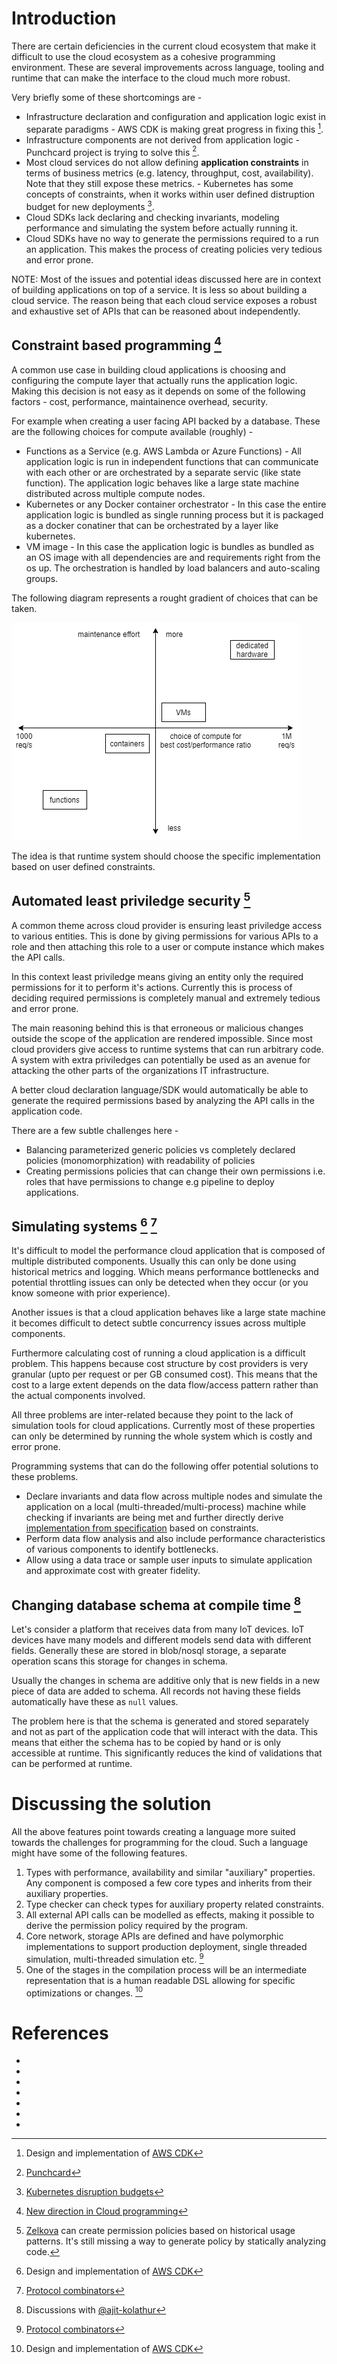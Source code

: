 # Introduction

There are certain deficiencies in the current cloud ecosystem that make it difficult to use the cloud ecosystem as a cohesive programming environment. These are several improvements across language, tooling and runtime that can make the interface to the cloud much more robust.

Very briefly some of these shortcomings are -
* Infrastructure declaration and configuration and application logic exist in separate paradigms - AWS CDK is making great progress in fixing this [^2].
* Infrastructure components are not derived from application logic - Punchcard project is trying to solve this [^6].
* Most cloud services do not allow defining **application constraints** in terms of business metrics (e.g. latency, throughput, cost, availability). Note that they still expose these metrics. - Kubernetes has some concepts of constraints, when it works within user defined distruption budget for new deployments [^7].
* Cloud SDKs lack declaring and checking invariants, modeling performance and simulating the system before actually running it.
* Cloud SDKs have no way to generate the permissions required to a run an application. This makes the process of creating policies very tedious and error prone.

NOTE: Most of the issues and potential ideas discussed here are in context of building applications on top of a service. It is less so about building a cloud service. The reason being that each cloud service exposes a robust and exhaustive set of APIs that can be reasoned about independently.

## Constraint based programming [^1]

A common use case in building cloud applications is choosing and configuring the compute layer that actually runs the application logic. Making this decision is not easy as it depends on some of the following factors - cost, performance, maintainence overhead, security.

For example when creating a user facing API backed by a database. These are the following choices for compute available (roughly) -

* Functions as a Service (e.g. AWS Lambda or Azure Functions) - All application logic is run in independent functions that can communicate with each other or are orchestrated by a separate servic (like state function). The application logic behaves like a large state machine distributed across multiple compute nodes.
* Kubernetes or any Docker container orchestrator - In this case the entire application logic is bundled as single running process but it is packaged as a docker conatiner that can be orchestrated by a layer like kubernetes.
* VM image - In this case the application logic is bundles as bundled as an OS image with all dependencies are and requirements right from the os up. The orchestration is handled by load balancers and auto-scaling groups.

The following diagram represents a rought gradient of choices that can be taken.

![compute-comparison](./img/compute-comparison.png)

The idea is that runtime system should choose the specific implementation based on user defined constraints.

## Automated least priviledge security [^4]

A common theme across cloud provider is ensuring least priviledge access to various entities. This is done by giving permissions for various APIs to a role and then attaching this role to a user or compute instance which makes the API calls.

In this context least priviledge means giving an entity only the required permissions for it to perform it's actions. Currently this is process of deciding required permissions is completely manual and extremely tedious and error prone.

The main reasoning behind this is that erroneous or malicious changes outside the scope of the application are rendered impossible. Since most cloud providers give access to runtime systems that can run arbitrary code. A system with extra priviledges can potentially be used as an avenue for attacking the other parts of the organizations IT infrastructure.

A better cloud declaration language/SDK would automatically be able to generate the required permissions based by analyzing the API calls in the application code.

There are a few subtle challenges here -
* Balancing parameterized generic policies vs completely declared policies (monomorphization) with readability of policies
* Creating permissions policies that can change their own permissions i.e. roles that have permissions to change e.g pipeline to deploy applications.

## Simulating systems [^2] [^3]

It's difficult to model the performance cloud application that is composed of multiple distributed components. Usually this can only be done using historical metrics and logging. Which means performance bottlenecks and potential throttling issues can only be detected when they occur (or you know someone with prior experience).

Another issues is that a cloud application behaves like a large state machine it becomes difficult to detect subtle concurrency issues across multiple components.

Furthermore calculating cost of running a cloud application is a difficult problem. This happens because cost structure by cost providers is very granular (upto per request or per GB consumed cost). This means that the cost to a large extent depends on the data flow/access pattern rather than the actual components involved.

All three problems are inter-related because they point to the lack of simulation tools for cloud applications. Currently most of these properties can only be determined by running the whole system which is costly and error prone.

Programming systems that can do the following offer potential solutions to these problems.

* Declare invariants and data flow across multiple nodes and simulate the application on a local (multi-threaded/multi-process) machine while checking if invariants are being met and further directly derive [implementation from specification](#constraint-based-programming) based on constraints.
* Perform data flow analysis and also include performance characteristics of various components to identify bottlenecks.
* Allow using a data trace or sample user inputs to simulate application and approximate cost with greater fidelity.

## Changing database schema at compile time [^5]

Let's consider a platform that receives data from many IoT devices. IoT devices have many models and different models send data with different fields. Generally these are stored in blob/nosql storage, a separate operation scans this storage for changes in schema.

Usually the changes in schema are additive only that is new fields in a new piece of data are added to schema. All records not having these fields automatically have these as `null` values.

The problem here is that the schema is generated and stored separately and not as part of the application code that will interact with the data. This means that either the schema has to be copied by hand or is only accessible at runtime. This significantly reduces the kind of validations that can be performed at runtime.

# Discussing the solution

All the above features point towards creating a language more suited towards the challenges for programming for the cloud. Such a language might have some of the following features.

1. Types with performance, availability and similar "auxiliary" properties. Any component is composed a few core types and inherits from their auxiliary properties.
2. Type checker can check types for auxiliary property related constraints.
3. All external API calls can be modelled as effects, making it possible to derive the permission policy required by the program.
4. Core network, storage APIs are defined and have polymorphic implementations to support production deployment, single threaded simulation, multi-threaded simulation etc. [^3]
5. One of the stages in the compilation process will be  an intermediate representation that is a human readable DSL allowing for specific optimizations or changes. [^2]

# References

* [^1]: [New direction in Cloud programming](http://cidrdb.org/cidr2021/papers/cidr2021_paper16.pdf)  
* [^2]: Design and implementation of [AWS CDK](https://github.com/aws/aws-cdk)  
* [^3]: [Protocol combinators](https://ilyasergey.net/assets/pdf/papers/dpc-jfp.pdf)  
* [^4]: [Zelkova](https://www.cs.utexas.edu/users/hunt/FMCAD/FMCAD18/papers/paper3.pdf) can create permission policies based on historical usage patterns. It's still missing a way to generate policy by statically analyzing code.  
* [^5]: Discussions with [@ajit-kolathur](https://github.com/ajit-kolathur)  
* [^6]: [Punchcard](https://github.com/punchcard/punchcard)  
* [^7]: [Kubernetes disruption budgets](https://kubernetes.io/docs/concepts/workloads/pods/disruptions/)
